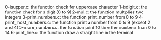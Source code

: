 0-isupper.c: the function check for uppercase character
1-isdigit.c: the function check for a digit (0 to 9)
2-mul.c: the function multiplies two integers
3-print_numbers.c: the function print_number from 0 to 9
4-print_most_numbers.c: the function print a number from 0 to 9 (except 2 and 4)
5-more_numbers.c: the function print 10 time the numbers from 0 to 14
6-print_line.c: the function draw a straight line in the terminal 
